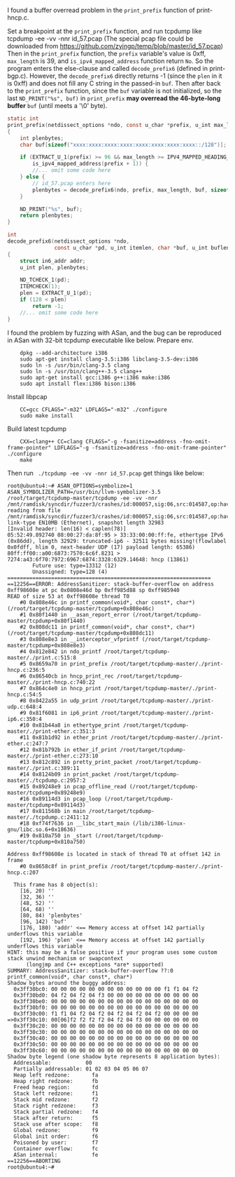 
I found a buffer overread problem in the `print_prefix` function of print-hncp.c. 

Set a breakpoint at the `print_prefix` function, and run tcpdump like 
    tcpdump -ee -vv -nnr id_57.pcap
(The special pcap file could be downloaded from https://github.com/zyingp/temp/blob/master/id_57.pcap)
Then in the `print_prefix` function, the `prefix` variable's value is 0xff, `max_length` is 39, and `is_ipv4_mapped_address` function return `No`. So the program enters the else-clause and called `decode_prefix6` (defined in print-bgp.c). However, the `decode_prefix6` directly returns -1 (since the `plen` in it is 0xff) and does not fill any C string in the passed-in `buf`. Then after back to the `print_prefix` function, since the `buf` variable is not initialized, so the last `ND_PRINT("%s", buf)` in `print_prefix` **may overread the 46-byte-long buffer** `buf` (until meets a '\0' byte).  

```C
static int
print_prefix(netdissect_options *ndo, const u_char *prefix, u_int max_length)
{
    int plenbytes;
    char buf[sizeof("xxxx:xxxx:xxxx:xxxx:xxxx:xxxx:xxxx:xxxx::/128")];

    if (EXTRACT_U_1(prefix) >= 96 && max_length >= IPV4_MAPPED_HEADING_LEN + 1 &&
        is_ipv4_mapped_address(prefix + 1)) {
        //... omit some code here
    } else {
        // id_57.pcap enters here
        plenbytes = decode_prefix6(ndo, prefix, max_length, buf, sizeof(buf));
    }

    ND_PRINT("%s", buf);
    return plenbytes;
}        
```     

```C
int
decode_prefix6(netdissect_options *ndo,
               const u_char *pd, u_int itemlen, char *buf, u_int buflen)
{
    struct in6_addr addr;
    u_int plen, plenbytes;

    ND_TCHECK_1(pd);
    ITEMCHECK(1);
    plen = EXTRACT_U_1(pd);
    if (128 < plen)
        return -1;
    //... omit some code here    
}
``` 

I found the problem by fuzzing with ASan, and the bug can be reproduced in ASan with 32-bit  tcpdump executable like below.
Prepare env.
```
    dpkg --add-architecture i386
    sudo apt-get install clang-3.5:i386 libclang-3.5-dev:i386
    sudo ln -s /usr/bin/clang-3.5 clang
    sudo ln -s /usr/bin/clang++-3.5 clang++
    sudo apt-get install gcc:i386 g++:i386 make:i386
    sudo apt install flex:i386 bison:i386
```    
Install libpcap
```
    CC=gcc CFLAGS="-m32" LDFLAGS="-m32" ./configure
    sudo make install
```    
Build latest tcpdump
```
    CXX=clang++ CC=clang CFLAGS="-g -fsanitize=address -fno-omit-frame-pointer" LDFLAGS="-g -fsanitize=address -fno-omit-frame-pointer" ./configure
    make
```    
Then run ` ./tcpdump -ee -vv -nnr id_57.pcap`  get things like below:
```
root@ubuntu4:~# ASAN_OPTIONS=symbolize=1 ASAN_SYMBOLIZER_PATH=/usr/bin/llvm-symbolizer-3.5 /root/target/tcpdump-master/tcpdump -ee -vv -nnr /mnt/ramdisk/syncdir/fuzzer3/crashes/id:000057,sig:06,src:014587,op:havoc,rep:2
reading from file /mnt/ramdisk/syncdir/fuzzer3/crashes/id:000057,sig:06,src:014587,op:havoc,rep:2, link-type EN10MB (Ethernet), snapshot length 32983
[Invalid header: len(16) < caplen(78)]
05:52:49.892740 08:00:27:da:8f:95 > 33:33:00:00:ff:fe, ethertype IPv6 (0x86dd), length 32929: truncated-ip6 - 32511 bytes missing!(flowlabel 0x0fdff, hlim 0, next-header UDP (17) payload length: 65386) 80ff:ff00::a00:6873:7570:6c6f.8231 > 7274:a43:6f70:7972:6967:6874:3328:6329.14648: hncp (13861)
        Future use: type=13312 (12)
        Unassigned: type=128 (4)
=================================================================
==12256==ERROR: AddressSanitizer: stack-buffer-overflow on address 0xff98608e at pc 0x0808e46d bp 0xff985d88 sp 0xff985940
READ of size 53 at 0xff98608e thread T0
    #0 0x808e46c in printf_common(void*, char const*, char*) (/root/target/tcpdump-master/tcpdump+0x808e46c)
    #1 0x80f1440 in __asan_report_error (/root/target/tcpdump-master/tcpdump+0x80f1440)
    #2 0x808dc11 in printf_common(void*, char const*, char*) (/root/target/tcpdump-master/tcpdump+0x808dc11)
    #3 0x808e8e3 in __interceptor_vfprintf (/root/target/tcpdump-master/tcpdump+0x808e8e3)
    #4 0x812e842 in ndo_printf /root/target/tcpdump-master/./print.c:515:8
    #5 0x8659a70 in print_prefix /root/target/tcpdump-master/./print-hncp.c:236:5
    #6 0x86540cb in hncp_print_rec /root/target/tcpdump-master/./print-hncp.c:740:22
    #7 0x864c4e0 in hncp_print /root/target/tcpdump-master/./print-hncp.c:54:5
    #8 0x8422a55 in udp_print /root/target/tcpdump-master/./print-udp.c:648:4
    #9 0x81f6081 in ip6_print /root/target/tcpdump-master/./print-ip6.c:350:4
    #10 0x81b44a8 in ethertype_print /root/target/tcpdump-master/./print-ether.c:351:3
    #11 0x81b1d92 in ether_print /root/target/tcpdump-master/./print-ether.c:247:7
    #12 0x81b792b in ether_if_print /root/target/tcpdump-master/./print-ether.c:273:10
    #13 0x812c892 in pretty_print_packet /root/target/tcpdump-master/./print.c:389:11
    #14 0x8124b09 in print_packet /root/target/tcpdump-master/./tcpdump.c:2957:2
    #15 0x89248e9 in pcap_offline_read (/root/target/tcpdump-master/tcpdump+0x89248e9)
    #16 0x89114d3 in pcap_loop (/root/target/tcpdump-master/tcpdump+0x89114d3)
    #17 0x811568b in main /root/target/tcpdump-master/./tcpdump.c:2411:12
    #18 0xf74f7636 in __libc_start_main (/lib/i386-linux-gnu/libc.so.6+0x18636)
    #19 0x810a750 in _start (/root/target/tcpdump-master/tcpdump+0x810a750)

Address 0xff98608e is located in stack of thread T0 at offset 142 in frame
    #0 0x8658c8f in print_prefix /root/target/tcpdump-master/./print-hncp.c:207

  This frame has 8 object(s):
    [16, 20) ''
    [32, 36) ''
    [48, 52) ''
    [64, 68) ''
    [80, 84) 'plenbytes'
    [96, 142) 'buf'
    [176, 180) 'addr' <== Memory access at offset 142 partially underflows this variable
    [192, 196) 'plen' <== Memory access at offset 142 partially underflows this variable
HINT: this may be a false positive if your program uses some custom stack unwind mechanism or swapcontext
      (longjmp and C++ exceptions *are* supported)
SUMMARY: AddressSanitizer: stack-buffer-overflow ??:0 printf_common(void*, char const*, char*)
Shadow bytes around the buggy address:
  0x3ff30bc0: 00 00 00 00 00 00 00 00 00 00 00 00 f1 f1 04 f2
  0x3ff30bd0: 04 f2 04 f2 04 f3 00 00 00 00 00 00 00 00 00 00
  0x3ff30be0: 00 00 00 00 00 00 00 00 00 00 00 00 00 00 00 00
  0x3ff30bf0: 00 00 00 00 00 00 00 00 00 00 00 00 00 00 00 00
  0x3ff30c00: f1 f1 04 f2 04 f2 04 f2 04 f2 04 f2 00 00 00 00
=>0x3ff30c10: 00[06]f2 f2 f2 f2 04 f2 04 f3 00 00 00 00 00 00
  0x3ff30c20: 00 00 00 00 00 00 00 00 00 00 00 00 00 00 00 00
  0x3ff30c30: 00 00 00 00 00 00 00 00 00 00 00 00 00 00 00 00
  0x3ff30c40: 00 00 00 00 00 00 00 00 00 00 00 00 00 00 00 00
  0x3ff30c50: 00 00 00 00 00 00 00 00 00 00 00 00 00 00 00 00
  0x3ff30c60: 00 00 00 00 00 00 00 00 00 00 00 00 00 00 00 00
Shadow byte legend (one shadow byte represents 8 application bytes):
  Addressable:           00
  Partially addressable: 01 02 03 04 05 06 07 
  Heap left redzone:       fa
  Heap right redzone:      fb
  Freed heap region:       fd
  Stack left redzone:      f1
  Stack mid redzone:       f2
  Stack right redzone:     f3
  Stack partial redzone:   f4
  Stack after return:      f5
  Stack use after scope:   f8
  Global redzone:          f9
  Global init order:       f6
  Poisoned by user:        f7
  Container overflow:      fc
  ASan internal:           fe
==12256==ABORTING
root@ubuntu4:~# 
```


